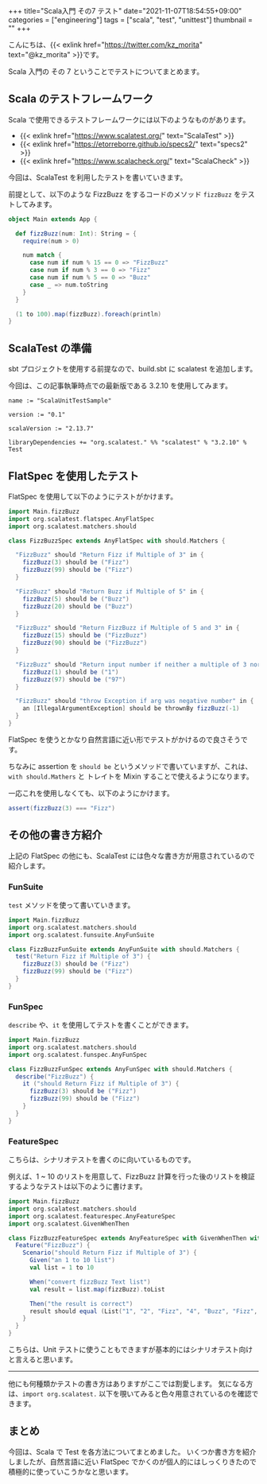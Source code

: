 +++
title="Scala入門 その7 テスト"
date="2021-11-07T18:54:55+09:00"
categories = ["engineering"]
tags = ["scala", "test", "unittest"]
thumbnail = ""
+++

こんにちは、{{< exlink href="https://twitter.com/kz_morita" text="@kz_morita" >}}です。

Scala 入門の その 7 ということでテストについてまとめます。

## Scala のテストフレームワーク

Scala で使用できるテストフレームワークには以下のようなものがあります。

- {{< exlink href="https://www.scalatest.org/" text="ScalaTest" >}}
- {{< exlink href="https://etorreborre.github.io/specs2/" text="specs2" >}}
- {{< exlink href="https://www.scalacheck.org/" text="ScalaCheck" >}}

今回は、ScalaTest を利用したテストを書いていきます。

前提として、以下のような FizzBuzz をするコードのメソッド `fizzBuzz` をテストしてみます。

```scala
object Main extends App {

  def fizzBuzz(num: Int): String = {
    require(num > 0)

    num match {
      case num if num % 15 == 0 => "FizzBuzz"
      case num if num % 3 == 0 => "Fizz"
      case num if num % 5 == 0 => "Buzz"
      case _ => num.toString
    }
  }

  (1 to 100).map(fizzBuzz).foreach(println)
}
```

## ScalaTest の準備

sbt プロジェクトを使用する前提なので、build.sbt に scalatest を追加します。

今回は、この記事執筆時点での最新版である 3.2.10 を使用してみます。

```
name := "ScalaUnitTestSample"

version := "0.1"

scalaVersion := "2.13.7"

libraryDependencies += "org.scalatest." %% "scalatest" % "3.2.10" % Test
```

## FlatSpec を使用したテスト

FlatSpec を使用して以下のようにテストがかけます。

```scala
import Main.fizzBuzz
import org.scalatest.flatspec.AnyFlatSpec
import org.scalatest.matchers.should

class FizzBuzzSpec extends AnyFlatSpec with should.Matchers {

  "FizzBuzz" should "Return Fizz if Multiple of 3" in {
    fizzBuzz(3) should be ("Fizz")
    fizzBuzz(99) should be ("Fizz")
  }

  "FizzBuzz" should "Return Buzz if Multiple of 5" in {
    fizzBuzz(5) should be ("Buzz")
    fizzBuzz(20) should be ("Buzz")
  }

  "FizzBuzz" should "Return FizzBuzz if Multiple of 5 and 3" in {
    fizzBuzz(15) should be ("FizzBuzz")
    fizzBuzz(90) should be ("FizzBuzz")
  }

  "FizzBuzz" should "Return input number if neither a multiple of 3 nor a multiple of 5" in {
    fizzBuzz(1) should be ("1")
    fizzBuzz(97) should be ("97")
  }

  "FizzBuzz" should "throw Exception if arg was negative number" in {
    an [IllegalArgumentException] should be thrownBy fizzBuzz(-1)
  }
}
```

FlatSpec を使うとかなり自然言語に近い形でテストがかけるので良さそうです。

ちなみに assertion を `should be` というメソッドで書いていますが、これは、`with should.Mathers` と トレイトを Mixin することで使えるようになります。

一応これを使用しなくても、以下のようにかけます。

```scala
assert(fizzBuzz(3) === "Fizz")
```

## その他の書き方紹介

上記の FlatSpec の他にも、ScalaTest には色々な書き方が用意されているので紹介します。

### FunSuite

`test` メソッドを使って書いていきます。 

```scala
import Main.fizzBuzz
import org.scalatest.matchers.should
import org.scalatest.funsuite.AnyFunSuite

class FizzBuzzFunSuite extends AnyFunSuite with should.Matchers {
  test("Return Fizz if Multiple of 3") {
    fizzBuzz(3) should be ("Fizz")
    fizzBuzz(99) should be ("Fizz")
  }
}
```

### FunSpec

`describe` や、`it` を使用してテストを書くことができます。

```scala
import Main.fizzBuzz
import org.scalatest.matchers.should
import org.scalatest.funspec.AnyFunSpec

class FizzBuzzFunSpec extends AnyFunSpec with should.Matchers {
  describe("FizzBuzz") {
    it ("should Return Fizz if Multiple of 3") {
      fizzBuzz(3) should be ("Fizz")
      fizzBuzz(99) should be ("Fizz")
    }
  }
}
```

### FeatureSpec

こちらは、シナリオテストを書くのに向いているものです。

例えば、1 ~ 10 のリストを用意して、FizzBuzz 計算を行った後のリストを検証するようなテストは以下のように書けます。

```scala
import Main.fizzBuzz
import org.scalatest.matchers.should
import org.scalatest.featurespec.AnyFeatureSpec
import org.scalatest.GivenWhenThen

class FizzBuzzFeatureSpec extends AnyFeatureSpec with GivenWhenThen with should.Matchers {
  Feature("FizzBuzz") {
    Scenario("should Return Fizz if Multiple of 3") {
      Given("an 1 to 10 list")
      val list = 1 to 10

      When("convert fizzBuzz Text list")
      val result = list.map(fizzBuzz).toList

      Then("the result is correct")
      result should equal (List("1", "2", "Fizz", "4", "Buzz", "Fizz", "7", "8", "Fizz", "Buzz"))
    }
  }
}
```

こちらは、Unit テストに使うこともできますが基本的にはシナリオテスト向けと言えると思います。

---

他にも何種類かテストの書き方はありますがここでは割愛します。
気になる方は、`import org.scalatest.` 以下を覗いてみると色々用意されているのを確認できます。

## まとめ

今回は、Scala で Test を各方法についてまとめました。
いくつか書き方を紹介しましたが、自然言語に近い FlatSpec でかくのが個人的にはしっくりきたので積極的に使っていこうかなと思います。



